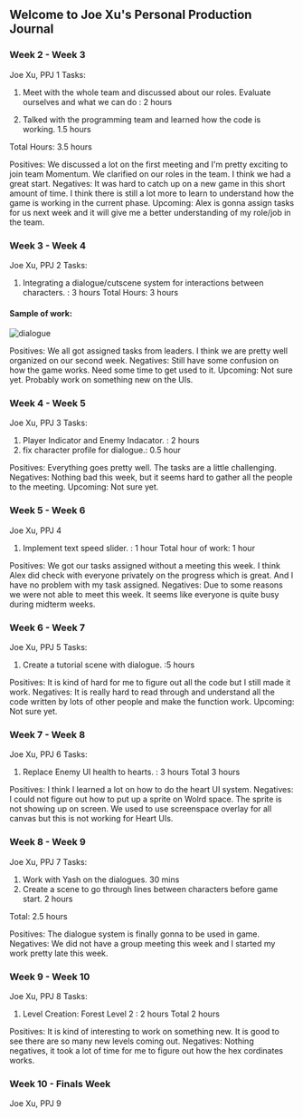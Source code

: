 ## Welcome to Joe Xu's Personal Production Journal


### Week 2 - Week 3
Joe Xu, PPJ 1
Tasks:

1. Meet with the whole team and discussed about our roles. Evaluate ourselves and what we can do : 2 hours

2. Talked with the programming team and learned how the code is working. 1.5 hours

Total Hours: 3.5 hours

Positives: We discussed a lot on the first meeting and I'm pretty exciting to join team Momentum. We clarified on our roles in the team. I think we had a great start.
Negatives: It was hard to catch up on a new game in this short amount of time. I think there is still a lot more to learn to understand how the game is working in the current phase.
Upcoming: Alex is gonna assign tasks for us next week and it will give me a better understanding of my role/job in the team.

### Week 3 - Week 4
Joe Xu, PPJ 2
Tasks:

1. Integrating a dialogue/cutscene system for interactions between characters. : 3 hours
Total Hours: 3 hours

#### Sample of work:
![dialogue](https://user-images.githubusercontent.com/77818366/124527121-c0a76a80-ddd2-11eb-97bb-0b7e3e3b7f8c.gif)

Positives: We all got assigned tasks from leaders. I think we are pretty well organized on our second week.
Negatives: Still have some confusion on how the game works. Need some time to get used to it.
Upcoming: Not sure yet. Probably work on something new on the UIs.

### Week 4 - Week 5
Joe Xu, PPJ 3
Tasks:

1. Player Indicator and Enemy Indacator. : 2 hours
2. fix character profile for dialogue.: 0.5 hour

Positives: Everything goes pretty well. The tasks are a little challenging.
Negatives: Nothing bad this week, but it seems hard to gather all the people to the meeting.
Upcoming: Not sure yet.

### Week 5 - Week 6
Joe Xu, PPJ 4

1. Implement text speed slider. : 1 hour
Total hour of work: 1 hour

Positives: We got our tasks assigned without a meeting this week. I think Alex did check with everyone privately on the progress which is great. And I have no problem with my task assigned.
Negatives: Due to some reasons we were not able to meet this week. It seems like everyone is quite busy during midterm weeks.

### Week 6 - Week 7
Joe Xu, PPJ 5
Tasks:
1. Create a tutorial scene with dialogue. :5 hours

Positives: It is kind of hard for me to figure out all the code but I still made it work.
Negatives: It is really hard to read through and understand all the code written by lots of other people and make the function work.
Upcoming: Not sure yet.

### Week 7 - Week 8
Joe Xu, PPJ 6
Tasks:
1. Replace Enemy UI health to hearts. : 3 hours
Total 3 hours

Positives: I think I learned a lot on how to do the heart UI system.
Negatives: I could not figure out how to put up a sprite on Wolrd space. The sprite is not showing up on screen. We used to use screenspace overlay for all canvas but this is not working for Heart UIs. 

### Week 8 - Week 9
Joe Xu, PPJ 7
Tasks:
1. Work with Yash on the dialogues. 30 mins
2. Create a scene to go through lines between characters before game start. 2 hours

Total: 2.5 hours

Positives: The dialogue system is finally gonna to be used in game.
Negatives: We did not have a group meeting this week and I started my work pretty late this week.


### Week 9 - Week 10
Joe Xu, PPJ 8
Tasks:
1. Level Creation: Forest Level 2 : 2 hours
Total 2 hours

Positives: It is kind of interesting to work on something new. It is good to see there are so many new levels coming out.
Negatives: Nothing negatives, it took a lot of time for me to figure out how the hex cordinates works.

### Week 10 - Finals Week
Joe Xu, PPJ 9

